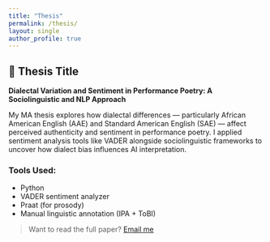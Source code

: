 ```yaml
---
title: "Thesis"
permalink: /thesis/
layout: single
author_profile: true
---
```


## 📘 Thesis Title  
**Dialectal Variation and Sentiment in Performance Poetry: A Sociolinguistic and NLP Approach**

My MA thesis explores how dialectal differences — particularly African American English (AAE) and Standard American English (SAE) — affect perceived authenticity and sentiment in performance poetry. I applied sentiment analysis tools like VADER alongside sociolinguistic frameworks to uncover how dialect bias influences AI interpretation.

### Tools Used:
- Python
- VADER sentiment analyzer
- Praat (for prosody)
- Manual linguistic annotation (IPA + ToBI)

> Want to read the full paper? [Email me](mailto:amundsen.cassidy@gmail.com)
